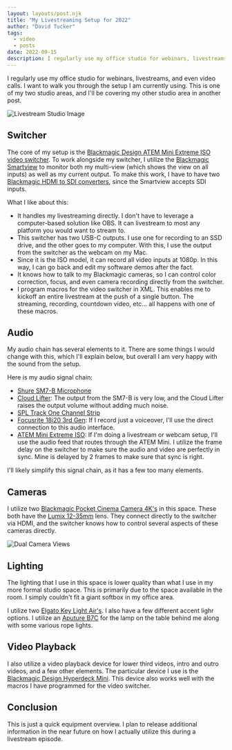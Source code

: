 ```yaml
---
layout: layouts/post.njk
title: "My Livestreaming Setup for 2022"
author: "David Tucker"
tags:
  - video
  - posts
date: 2022-09-15
description: I regularly use my office studio for webinars, livestreams, and even video calls.  I want to walk you through the setup I am currently using.
---
```


I regularly use my office studio for webinars, livestreams, and even video calls.  I want to walk you through the setup I am currently using. This is one of my two studio areas, and I'll be covering my other studio area in another post.<!--more--> 

![Livestream Studio Image](/images/blog/livestream-2022.jpg)

## Switcher

The core of my setup is the [Blackmagic Design ATEM Mini Extreme ISO video switcher](https://amzn.to/3QN1MBO).  To work alongside my switcher, I utilize the [Blackmagic Smartview](https://amzn.to/3LfEByY) to monitor both my multi-view (which shows the view on all inputs) as well as my current output. To make this work, I have to have two [Blackmagic HDMI to SDI converters](https://amzn.to/3BmVfrQ), since the Smartview accepts SDI inputs.

What I like about this:

* It handles my livestreaming directly.  I don't have to leverage a computer-based solution like OBS. It can livestream to most any platform you would want to stream to.
* This switcher has two USB-C outputs.  I use one for recording to an SSD drive, and the other goes to my computer.  With this, I use the output from the switcher as the webcam on my Mac.
* Since it is the ISO model, it can record all video inputs at 1080p. In this way, I can go back and edit my software demos after the fact.
* It knows how to talk to my Blackmagic cameras, so I can control color correction, focus, and even camera recording directly from the switcher.
* I program macros for the video switcher in XML.  This enables me to kickoff an entire livestream at the push of a single button.  The streaming, recording, countdown video, etc... all happens with one of these macros.

## Audio

My audio chain has several elements to it. There are some things I would change with this, which I'll explain below, but overall I am very happy with the sound from the setup.

Here is my audio signal chain:

* [Shure SM7-B Microphone](https://amzn.to/3dkORJV)
* [Cloud Lifter](https://amzn.to/3QG7mpK): The output from the SM7-B is very low, and the Cloud Lifter raises the output volume without adding much noise.
* [SPL Track One Channel Strip](https://www.guitarcenter.com/SPL/Track-One-2960-1500000331196.gc?cntry=us&source=4WWRWXGP&gclid=Cj0KCQjwmouZBhDSARIsALYcourqoK6IdHxuwuEowKqEf_T8c0LGPYR9TvDPba2jAVPrtZMkiwaBL9QaAoENEALw_wcB)
* [Focusrite 18i20 3rd Gen](https://amzn.to/3DxY9gt): If I record just a voiceover, I'll use the direct connection to this audio interface.
* [ATEM Mini Extreme ISO](https://amzn.to/3QN1MBO): If I'm doing a livestream or webcam setup, I'll use the audio feed that routes through the ATEM Mini. I utilize the frame delay on the switcher to make sure the audio and video are perfectly in sync. Mine is delayed by 2 frames to make sure that sync is right.

I'll likely simplify this signal chain, as it has a few too many elements. 

## Cameras

I utilize two [Blackmagic Pocket Cinema Camera 4K's](https://amzn.to/3qZo3Cl) in this space. These both have the [Lumix 12-35mm](https://amzn.to/3eTTACA) lens. They connect directly to the switcher via HDMI, and the switcher knows how to control several aspects of these cameras directly. 

![Dual Camera Views](/images/blog/dual-camera-views.jpg)

## Lighting

The lighting that I use in this space is lower quality than what I use in my more formal studio space. This is primarily due to the space available in the room.  I simply couldn't fit a giant softbox in my office area.  

I utilize two [Elgato Key Light Air's](https://amzn.to/3LwB4wF). I also have a few different accent lighr options. I utilize an [Aputure B7C](https://amzn.to/3Dt6Qs3) for the lamp on the table behind me along with some various rope lights. 

## Video Playback

I also utilize a video playback device for lower third videos, intro and outro videos, and a few other elements. The particular device I use is the [Blackmagic Design Hyperdeck Mini](https://amzn.to/3qIUjcs). This device also works well with the macros I have programmed for the video switcher.

## Conclusion

This is just a quick equipment overview. I plan to release additional information in the near future on how I actually utilize this during a livestream episode.